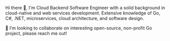 Hi there 👋, I'm Cloud Backend Software Engineer with a solid background in cloud-native and web services development. Extensive knowledge of Go, C#, .NET, microservices, cloud architecture, and software design.

👯 I’m looking to collaborate on interesting open-source, non-profit Go project, please reach me out!

